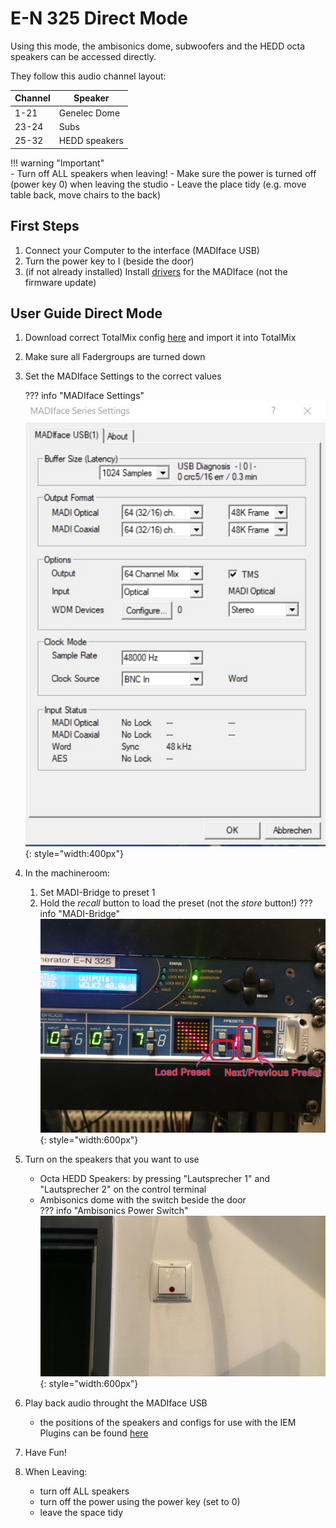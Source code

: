 # E-N 325 Direct Mode

Using this mode, the ambisonics dome, subwoofers and the HEDD octa speakers can be accessed directly.

They follow this audio channel layout:

| Channel | Speaker |
| --- | --- |
| 1-21 | Genelec Dome |
| 23-24 | Subs |
| 25-32 | HEDD speakers |

!!! warning "Important"   
    - Turn off ALL speakers when leaving!
    - Make sure the power is turned off (power key 0) when leaving the studio
    - Leave the place tidy (e.g. move table back, move chairs to the back)

## First Steps
1. Connect your Computer to the interface (MADIface USB)
2. Turn the power key to I (beside the door)
3. (if not already installed) Install [drivers](https://www.rme-audio.de/de_madiface-usb.html) for the MADIface (not the firmware update)

## User Guide Direct Mode
1. Download correct TotalMix config [here](../configs.md) and import it into TotalMix
2. Make sure all Fadergroups are turned down
3. Set the MADIface Settings to the correct values

    ??? info "MADIface Settings"
        ![Madiface Settings Screenshot](../graphics/madiface_settings_64mix.jpg){: style="width:400px"}

4. In the machineroom:
    1. Set MADI-Bridge to preset 1
    2. Hold the *recall* button to load the preset (not the *store* button!)
    ??? info "MADI-Bridge"
        ![Picture of MADI-Bridge Preset Selection](../graphics/madibridge.jpg){: style="width:600px"}

5. Turn on the speakers that you want to use
    - Octa HEDD Speakers: by pressing "Lautsprecher 1" and "Lautsprecher 2" on the control terminal
    - Ambisonics dome with the switch beside the door     
    ??? info "Ambisonics Power Switch"
        ![Picture of Ambisonics switch](../graphics/ambidome_switch.png){: style="width:600px"}

6. Play back audio throught the MADIface USB
    - the positions of the speakers and configs for use with the IEM Plugins can be found [here](../configs.md)

7. Have Fun!

8. When Leaving:
    - turn off ALL speakers
    - turn off the power using the power key (set to 0)
    - leave the space tidy